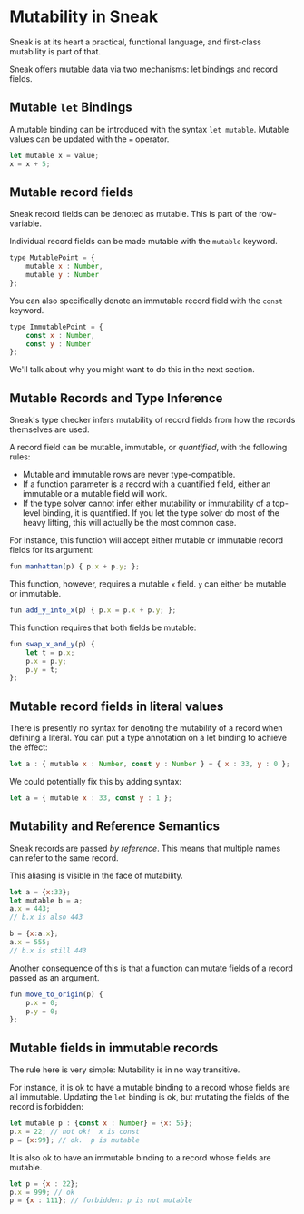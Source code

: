 # Mutability in Sneak

Sneak is at its heart a practical, functional language, and first-class mutability is part of that.

Sneak offers mutable data via two mechanisms:  let bindings and record fields.

## Mutable `let` Bindings

A mutable binding can be introduced with the syntax `let mutable`.  Mutable values can be updated with the `=` operator.

```js
let mutable x = value;
x = x + 5;
```

## Mutable record fields

Sneak record fields can be denoted as mutable.  This is part of the row-variable.

Individual record fields can be made mutable with the `mutable` keyword.

```js
type MutablePoint = {
    mutable x : Number,
    mutable y : Number
};
```

You can also specifically denote an immutable record field with the `const` keyword.

```js
type ImmutablePoint = {
    const x : Number,
    const y : Number
};
```

We'll talk about why you might want to do this in the next section.

## Mutable Records and Type Inference

Sneak's type checker infers mutability of record fields from how the records themselves are used.

A record field can be mutable, immutable, or _quantified_, with the following rules:

* Mutable and immutable rows are never type-compatible.
* If a function parameter is a record with a quantified field, either an immutable or a mutable field will work.
* If the type solver cannot infer either mutability or immutability of a top-level binding, it is quantified.
If you let the type solver do most of the heavy lifting, this will actually be the most common case.

For instance, this function will accept either mutable or immutable record fields for its argument:

```js
fun manhattan(p) { p.x + p.y; };
```
This function, however, requires a mutable `x` field.  `y` can either be mutable or immutable.
```js
fun add_y_into_x(p) { p.x = p.x + p.y; };
```
This function requires that both fields be mutable:
```js
fun swap_x_and_y(p) {
    let t = p.x;
    p.x = p.y;
    p.y = t;
};
```

## Mutable record fields in literal values

There is presently no syntax for denoting the mutability of a record when defining a literal.  You can put a type annotation on a let binding to achieve the effect:

```js
let a : { mutable x : Number, const y : Number } = { x : 33, y : 0 };
```

We could potentially fix this by adding syntax:
```js
let a = { mutable x : 33, const y : 1 };
```

## Mutability and Reference Semantics

Sneak records are passed _by reference_.  This means that multiple names can refer to the same record.

This aliasing is visible in the face of mutability.
```js
let a = {x:33};
let mutable b = a;
a.x = 443;
// b.x is also 443

b = {x:a.x};
a.x = 555;
// b.x is still 443
```

Another consequence of this is that a function can mutate fields of a record passed as an argument.
```js
fun move_to_origin(p) {
    p.x = 0;
    p.y = 0;
};
```

## Mutable fields in immutable records

The rule here is very simple: Mutability is in no way transitive.

For instance, it is ok to have a mutable binding to a record whose fields are all immutable.  Updating
the `let` binding is ok, but mutating the fields of the record is forbidden:
```js
let mutable p : {const x : Number} = {x: 55};
p.x = 22; // not ok!  x is const
p = {x:99}; // ok.  p is mutable
```

It is also ok to have an immutable binding to a record whose fields are mutable.
```js
let p = {x : 22};
p.x = 999; // ok
p = {x : 111}; // forbidden: p is not mutable
```
